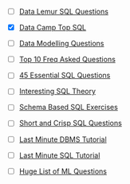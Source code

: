 - [ ] [Data Lemur SQL Questions](https://datalemur.com/questions?category=SQL)

- [x] [Data Camp Top SQL](datacamp.com/blog/top-sql-interview-questions-and-answers-for-beginners-and-intermediate-practitioners)

- [ ] [Data Modelling Questions](https://www.softwaretestinghelp.com/data-modeling-interview-questions-answers/)

- [ ] [Top 10 Freq Asked Questions](http://java67.blogspot.com.by/2013/04/10-frequently-asked-sql-query-interview-questions-answers-database.html)

- [ ] [45 Essential SQL Questions](http://java67.blogspot.com.by/2013/04/10-frequently-asked-sql-query-interview-questions-answers-database.html)

- [ ] [Interesting SQL Theory](http://www.indiabix.com/technical/sql-server-common-questions/)

- [ ] [Schema Based SQL Exercises](https://github.com/XD-DENG/SQL-exercise)

- [ ] [Short and Crisp SQL Questions](http://www.tutorialspoint.com/sql/sql_interview_questions.htm)

- [ ] [Last Minute DBMS Tutorial](https://www.geeksforgeeks.org/dbms/?ref=lbp)

- [ ] [Last Minute SQL Tutorial](https://www.geeksforgeeks.org/sql-tutorial/?ref=lbp)

- [ ] [Huge List of ML Questions](https://github.com/alexeygrigorev/data-science-interviews/tree/master)
